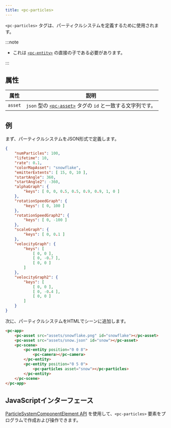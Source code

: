 ```yaml
---
title: <pc-particles>
---
```


`<pc-particles>` タグは、パーティクルシステムを定義するために使用されます。

:::note

* これは [`<pc-entity>`](../pc-entity) の直接の子である必要があります。

:::

## 属性

| 属性 | 説明 |
| --- | --- |
| `asset` | `json` 型の [`<pc-asset>`](../pc-asset) タグの `id` と一致する文字列です。 |

## 例

まず、パーティクルシステムをJSON形式で定義します。

```json title="snow.json"
{
    "numParticles": 100,
    "lifetime": 10,
    "rate": 0.1,
    "colorMapAsset": "snowflake",
    "emitterExtents": [ 15, 0, 10 ],
    "startAngle": 360,
    "startAngle2": -360,
    "alphaGraph": {
        "keys": [ 0, 0, 0.5, 0.5, 0.9, 0.9, 1, 0 ]
    },
    "rotationSpeedGraph": {
        "keys": [ 0, 100 ]
    },
    "rotationSpeedGraph2": {
        "keys": [ 0, -100 ]
    },
    "scaleGraph": {
        "keys": [ 0, 0.1 ]
    },
    "velocityGraph": {
        "keys": [
            [ 0, 0 ],
            [ 0, -0.7 ],
            [ 0, 0 ]
        ]
    },
    "velocityGraph2": {
        "keys": [
            [ 0, 0 ],
            [ 0, -0.4 ],
            [ 0, 0 ]
        ]
    }
}
```

次に、パーティクルシステムをHTMLでシーンに追加します。

```html
<pc-app>
    <pc-asset src="assets/snowflake.png" id="snowflake"></pc-asset>
    <pc-asset src="assets/snow.json" id="snow"></pc-asset>
    <pc-scene>
        <pc-entity position="0 0 8">
            <pc-camera></pc-camera>
        </pc-entity>
        <pc-entity position="0 5 0">
            <pc-particles asset="snow"></pc-particles>
        </pc-entity>
    </pc-scene>
</pc-app>
```

## JavaScriptインターフェース

[ParticleSystemComponentElement API](https://api.playcanvas.com/classes/EngineWebComponents.ParticleSystemComponentElement.html) を使用して、`<pc-particles>` 要素をプログラムで作成および操作できます。
